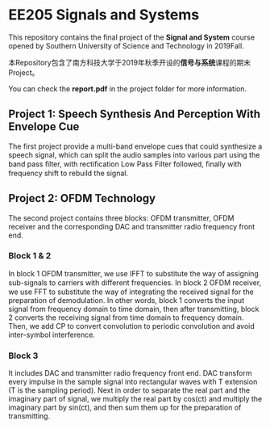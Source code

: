 # EE205 Signals and Systems

This repository contains the final project of the **Signal and System** course opened by Southern University of Science and Technology in 2019Fall.

本Repository包含了南方科技大学于2019年秋季开设的**信号与系统**课程的期末Project。

You can check the **report.pdf** in the project folder for more information.

## Project 1: Speech Synthesis And Perception With Envelope Cue

The first project provide a multi-band envelope cues that could synthesize a speech signal, which can split the audio samples into various part using the band pass ﬁlter, with rectiﬁcation Low Pass Filter followed, ﬁnally with frequency shift to rebuild the signal.

## Project 2: OFDM Technology

The second project contains three blocks: OFDM transmitter, OFDM receiver and the corresponding DAC and transmitter radio frequency front end.

### Block 1 & 2

 In block 1 OFDM transmitter, we use IFFT to substitute the way of assigning sub-signals to carriers with diﬀerent frequencies. In block 2 OFDM receiver, we use FFT to substitute the way of integrating the received signal for the preparation of demodulation. In other words, block 1 converts the input signal from frequency domain to time domain, then after transmitting, block 2 converts the receiving signal from time domain to frequency domain. Then, we add CP to convert convolution to periodic convolution and avoid inter-symbol interference.

### Block 3

 It includes DAC and transmitter radio frequency front end. DAC transform every impulse in the sample signal into rectangular waves with T extension (T is the sampling period). Next in order to separate the real part and the imaginary part of signal, we multiply the real part by cos(ct) and multiply the imaginary part by sin(ct), and then sum them up for the preparation of transmitting.